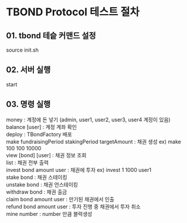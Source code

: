 # TBOND Protocol 테스트 절차

## 01. tbond 테슽 커맨드 설정
source init.sh

## 02. 서버 실행
start

## 03. 명령 실행
money : 계정에 돈 넣기 (admin, user1, user2, user3, user4 계정이 있음)  
balance [user] : 계정 계좌 확인  
deploy : TBondFactory 배포  
make fundraisingPeriod stakingPeriod targetAmount : 채권 생성 ex) make 100 100 10000  
view [bond] [user] : 채권 정보 조회  
list : 채권 전부 출력  
invest bond amount user : 채권에 투자 ex) invest 1 1000 user1  
stake bond : 채권 스테이킹  
unstake bond : 채권 언스테이킹  
withdraw bond : 채권 출금  
claim bond amount user : 만기된 채권에서 인출  
refund bond amount user : 투자 진행 중 채권에서 투자 취소  
mine number : number 만큼 블럭생성
